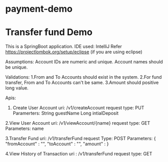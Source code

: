 # payment-demo
Transfer fund Demo
==================
This is a SpringBoot application.
IDE used: IntelliJ
Refer https://projectlombok.org/setup/eclipse (if you are using eclipse) 

Assumptions:
Account IDs are numeric and unique.
Account names should be unique.

Validations:
1.From and To Accounts should exist in the system.
2.For fund transfer, From and To Accounts can't be same.
3.Amount should positive long value.

Apis:
1. Create User Account
  uri: /v1/createAccount
  request type: PUT
  Paramerters:
   String guestName
   Long intialDeposit
   
2.View User Account
  uri: /v1/viewAccount/{name}
  request type: GET
  Parameters:
    name
    
3.Transfer Fund
  uri: /v1/transferFund
  request Type: POST
  Parameters:
    {
      "fromAccount" : "",
      "toAccount" : "",
      "amount" :
    }
    
 4.View History of Transaction
  uri : /v1/transferFund
  request type: GET
  
  
  
  


